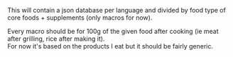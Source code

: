 This will contain a json database per language and divided by food type of core foods + supplements (only macros for now).  

Every macro should be for 100g of the given food after cooking (ie meat after grilling, rice after making it).  
For now it's based on the products I eat but it should be fairly generic.  
